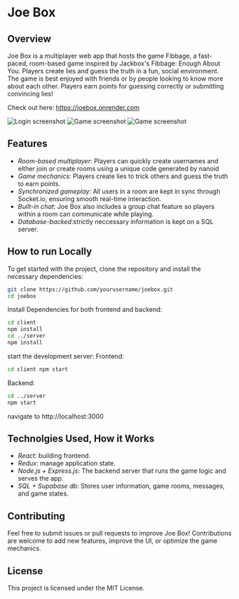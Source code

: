 # Joe Box

## Overview

Joe Box is a multiplayer web app that hosts the game Fibbage, a fast-paced, room-based game inspired by Jackbox's Fibbage: Enough About You. Players create lies and guess the truth in a fun, social environment. The game is best enjoyed with friends or by people looking to know more about each other. Players earn points for guessing correctly or submitting convincing lies!

Check out here:
https://joebox.onrender.com

![Login screenshot](./joebox1)
![Game screenshot](./joebox2)
![Game screenshot](./joebox3)

## Features

- *Room-based multiplayer*: Players can quickly create usernames and either join or create rooms using a unique code generated by nanoid
- *Game mechanics*: Players create lies to trick others and guess the truth to earn points.
- *Synchronized gameplay*: All users in a room are kept in sync through Socket.io, ensuring smooth real-time interaction.
- *Built-in chat*: Joe Box also includes a group chat feature so players within a room can communicate while playing.
- *Database-backed*:strictly neccessary information is kept on a SQL server.

## How to run Locally

To get started with the project, clone the repository and install the necessary dependencies:

```bash
git clone https://github.com/yourusername/joebox.git
cd joebox
```
Install Dependencies for both frontend and backend:
```bash
cd client
npm install
cd ../server
npm install
```
start the development server:
Frontend:
```bash
cd client npm start
```
Backend:
```bash
cd ../server
npm start
```
navigate to http://localhost:3000


## Technolgies Used, How it Works
- *React*: building frontend.
- *Redux*: manage application state.
- *Node.js + Express.js*: The backend server that runs the game logic and serves the app.
- *SQL + Supabase db*: Stores user information, game rooms, messages, and game states.


## Contributing
Feel free to submit issues or pull requests to improve Joe Box! Contributions are welcome to add new features, improve the UI, or optimize the game mechanics.
## License
This project is licensed under the MIT License.
